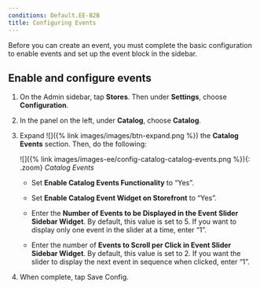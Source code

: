 ```yaml
---
conditions: Default.EE-B2B
title: Configuring Events
---
```


Before you can create an event, you must complete the basic configuration to enable events and set up the event block in the sidebar.

## Enable and configure events

1. On the Admin sidebar, tap **Stores**. Then under **Settings**, choose **Configuration**.

1. In the panel on the left, under **Catalog**, choose **Catalog**.

1. Expand ![]({% link images/images/btn-expand.png %}) the **Catalog Events** section. Then, do the following:

    ![]({% link images/images-ee/config-catalog-catalog-events.png %}){: .zoom}
    *Catalog Events*

    * Set **Enable Catalog Events Functionality** to “Yes”.

    * Set **Enable Catalog Event Widget on Storefront** to “Yes”.

    * Enter the **Number of Events to be Displayed in the Event Slider Sidebar Widget**. By default, this value is set to 5. If you want to display only one event in the slider at a time, enter “1”.

    * Enter the number of **Events to Scroll per Click in Event Slider Sidebar Widget**. By default, this value is set to 2. If you want the slider to display the next event in sequence when clicked, enter “1”.

1. When complete, tap <span class="btn">Save Config</span>.
